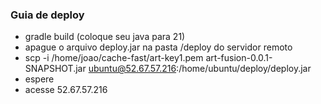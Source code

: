 ### Guia de deploy

- gradle build (coloque seu java para 21)
- apague o arquivo deploy.jar na pasta /deploy do servidor remoto
- scp -i /home/joao/cache-fast/art-key1.pem art-fusion-0.0.1-SNAPSHOT.jar ubuntu@52.67.57.216:/home/ubuntu/deploy/deploy.jar
- espere
- acesse 52.67.57.216